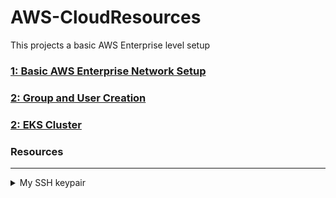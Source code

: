# AWS-CloudResources
This projects a basic AWS Enterprise level setup


### [1: Basic AWS Enterprise Network Setup](Inception/readme.MD)

### [2: Group and User Creation](UsersGroups/readme.MD)

### [2: EKS Cluster ](EKScluster/readme.md)


  
  
    
### Resources
------
<details>
<summary> My SSH keypair</summary>
<br>
  
I have created my own key pair on my local as such:
```
ssh-keygen -t rsa -C "anupam.ncsu@gmail.com"
```
This creates a public private key pair:
```
$home/.ssh/id_rsa
$home/.ssh/id_rsa.pub
```
[Now we can import our own public key to AWS](https://docs.aws.amazon.com/AWSEC2/latest/UserGuide/ec2-key-pairs.html) 

</details>
